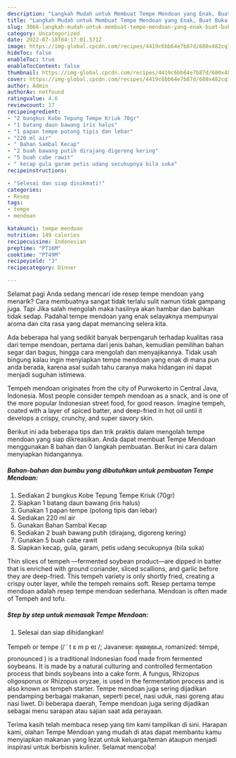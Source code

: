 ```yaml
---
description: "Langkah Mudah untuk Membuat Tempe Mendoan yang Enak, Buat Buka Puasa Enak Banget"
title: "Langkah Mudah untuk Membuat Tempe Mendoan yang Enak, Buat Buka Puasa Enak Banget"
slug: 3068-langkah-mudah-untuk-membuat-tempe-mendoan-yang-enak-buat-buka-puasa-enak-banget
category: Uncategorized
date: 2022-07-18T04:17:01.571Z
image: https://img-global.cpcdn.com/recipes/4419c6bb64e7b87d/680x482cq70/tempe-mendoan-foto-resep-utama.jpg
hideToc: false
enableToc: true
enableTocContent: false
thumbnail: https://img-global.cpcdn.com/recipes/4419c6bb64e7b87d/680x482cq70/tempe-mendoan-foto-resep-utama.jpg
cover: https://img-global.cpcdn.com/recipes/4419c6bb64e7b87d/680x482cq70/tempe-mendoan-foto-resep-utama.jpg
author: Admin
authorAv: notfound
ratingvalue: 4.6
reviewcount: 17
recipeingredient:
- "2 bungkus Kobe Tepung Tempe Kriuk 70gr"
- "1 batang daun bawang iris halus"
- "1 papan tempe potong tipis dan lebar"
- "220 ml air"
- " Bahan Sambal Kecap"
- "2 buah bawang putih dirajang digoreng kering"
- "5 buah cabe rawit"
- " kecap gula garam petis udang secukupnya bila suka"
recipeinstructions:

- "Selesai dan siap dinikmati!"
categories:
- Resep
tags:
- tempe
- mendoan

katakunci: tempe mendoan 
nutrition: 149 calories
recipecuisine: Indonesian
preptime: "PT16M"
cooktime: "PT49M"
recipeyield: "3"
recipecategory: Dinner

---
```



Selamat pagi Anda sedang mencari ide resep tempe mendoan yang menarik? Cara membuatnya sangat tidak terlalu sulit namun tidak gampang juga. Tapi Jika salah mengolah maka hasilnya akan hambar dan bahkan tidak sedap. Padahal tempe mendoan yang enak selayaknya mempunyai aroma dan cita rasa yang dapat memancing selera kita.


Ada beberapa hal yang sedikit banyak berpengaruh terhadap kualitas rasa dari tempe mendoan, pertama dari jenis bahan, kemudian pemilihan bahan segar dan bagus, hingga cara mengolah dan menyajikannya. Tidak usah bingung kalau ingin menyiapkan tempe mendoan yang enak di mana pun anda berada, karena asal sudah tahu caranya maka hidangan ini dapat menjadi suguhan istimewa.

Tempeh mendoan originates from the city of Purwokerto in Central Java, Indonesia. Most people consider tempeh mendoan as a snack, and is one of the more popular Indonesian street food, for good reason. Imagine tempeh, coated with a layer of spiced batter, and deep-fried in hot oil until it develops a crispy, crunchy, and super savory skin.


Berikut ini ada beberapa tips dan trik praktis dalam mengolah tempe mendoan yang siap dikreasikan. Anda dapat membuat Tempe Mendoan menggunakan 8 bahan dan 0 langkah pembuatan. Berikut ini cara dalam menyiapkan hidangannya.

<!--inarticleads1-->

##### Bahan-bahan dan bumbu yang dibutuhkan untuk pembuatan Tempe Mendoan:

1. Sediakan 2 bungkus Kobe Tepung Tempe Kriuk (70gr)
1. Siapkan 1 batang daun bawang (iris halus)
1. Gunakan 1 papan tempe (potong tipis dan lebar)
1. Sediakan 220 ml air
1. Gunakan  Bahan Sambal Kecap
1. Sediakan 2 buah bawang putih (dirajang, digoreng kering)
1. Gunakan 5 buah cabe rawit
1. Siapkan  kecap, gula, garam, petis udang secukupnya (bila suka)


Thin slices of tempeh —fermented soybean product—are dipped in batter that is enriched with ground coriander, sliced scallions, and garlic before they are deep-fried. This tempeh variety is only shortly fried, creating a crispy outer layer, while the tempeh remains soft. Resep pertama tempe mendoan adalah resep tempe mendoan sederhana. Mendoan is often made of Tempeh and tofu. 

<!--inarticleads2-->

##### Step by step untuk memasak Tempe Mendoan:


1. Selesai dan siap dihidangkan!

Tempeh or tempe (/ ˈ t ɛ m p eɪ /; Javanese: ꦠꦺꦩ꧀ꦥꦺ, romanized: témpé, pronounced ) is a traditional Indonesian food made from fermented soybeans. It is made by a natural culturing and controlled fermentation process that binds soybeans into a cake form. A fungus, Rhizopus oligosporus or Rhizopus oryzae, is used in the fermentation process and is also known as tempeh starter. Tempe mendoan juga sering dijadikan pendamping berbagai makanan, seperti pecel, nasi uduk, nasi goreng atau nasi liwet. Di beberapa daerah, Tempe mendoan juga sering dijadikan sebagai menu sarapan atau sajian saat ada perayaan. 

Terima kasih telah membaca resep yang tim kami tampilkan di sini. Harapan kami, olahan Tempe Mendoan yang mudah di atas dapat membantu kamu menyiapkan makanan yang lezat untuk keluarga/teman ataupun menjadi inspirasi untuk berbisnis kuliner. Selamat mencoba!
